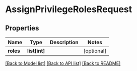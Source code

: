 # AssignPrivilegeRolesRequest

## Properties
Name | Type | Description | Notes
------------ | ------------- | ------------- | -------------
**roles** | **list[int]** |  | [optional] 

[[Back to Model list]](../README.md#documentation-for-models) [[Back to API list]](../README.md#documentation-for-api-endpoints) [[Back to README]](../README.md)


